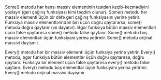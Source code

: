 Some() metodu hər hansı massiv elementinin testdən keçib-keçmədiyini yoxlayır (geri çağırış funksiyası kimi təqdim olunur).
Some() metodu hər massiv elementi üçün bir dəfə geri çağırış funksiyasını yerinə yetirir. Funksiya massiv elementlərindən biri üçün doğru qaytararsa,
some() metodu doğru qaytarır (və dayanır). Əgər funksiya bütün massiv elementləri üçün false qaytarırsa
some() metodu false qaytarır.
Some() metodu boş massiv elementləri üçün funksiyanı yerinə yetirmir.
Some() metodu orijinal massivi dəyişmir.

Every() metodu hər bir massiv elementi üçün funksiya yerinə yetirir.
Every() metodu, əgər funksiya bütün elementlər üçün doğru qaytarırsa, doğru qaytarır. Funksiya bir element üçün false qaytarırsa
every() metodu false qaytarır.
Every() metodu boş elementlər üçün funksiyanı yerinə yetirmir.
Every() metodu orijinal massivi dəyişmir

